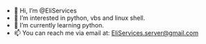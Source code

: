 - 👋 Hi, I’m @EliServices
- 👀 I’m interested in python, vbs and linux shell.
- 🌱 I’m currently learning python.
- 📫 You can reach me via email at: EliServices.server@gmail.com

<!---
EliServices/EliServices is a ✨ special ✨ repository because its `README.md` (this file) appears on your GitHub profile.
You can click the Preview link to take a look at your changes.
--->
